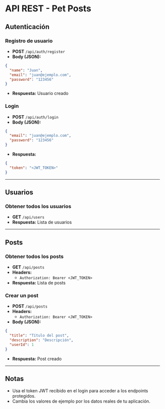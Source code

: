 # API REST - Pet Posts

## Autenticación

### Registro de usuario
- **POST** `/api/auth/register`
- **Body (JSON):**
```json
{
  "name": "Juan",
  "email": "juan@ejemplo.com",
  "password": "123456"
}
```
- **Respuesta:** Usuario creado

### Login
- **POST** `/api/auth/login`
- **Body (JSON):**
```json
{
  "email": "juan@ejemplo.com",
  "password": "123456"
}
```
- **Respuesta:**
```json
{
  "token": "<JWT_TOKEN>"
}
```

---

## Usuarios

### Obtener todos los usuarios
- **GET** `/api/users`
- **Respuesta:** Lista de usuarios

---

## Posts

### Obtener todos los posts
- **GET** `/api/posts`
- **Headers:**
  - `Authorization: Bearer <JWT_TOKEN>`
- **Respuesta:** Lista de posts

### Crear un post
- **POST** `/api/posts`
- **Headers:**
  - `Authorization: Bearer <JWT_TOKEN>`
- **Body (JSON):**
```json
{
  "title": "Título del post",
  "description": "Descripción",
  "userId": 1
}
```
- **Respuesta:** Post creado

---

## Notas
- Usa el token JWT recibido en el login para acceder a los endpoints protegidos.
- Cambia los valores de ejemplo por los datos reales de tu aplicación.
